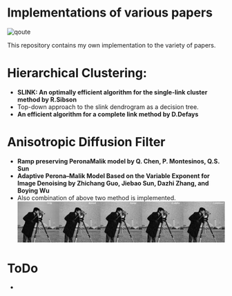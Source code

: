 # Implementations of various papers

![qoute](http://i.imgur.com/3IqMcnf.png)

This repository contains my own implementation to the variety of papers. 
# Hierarchical Clustering:
- **SLINK: An optimally efficient algorithm for the single-link cluster method by R.Sibson**
- Top-down approach to the slink dendrogram as a decision tree.
- **An efficient algorithm for a complete link method by D.Defays**

# Anisotropic Diffusion Filter
- **Ramp preserving PeronaMalik model by Q. Chen, P. Montesinos, Q.S. Sun**
- **Adaptive Perona–Malik Model Based on the Variable Exponent for Image Denoising by Zhichang Guo, Jiebao Sun, Dazhi Zhang, and Boying Wu**
- Also combination of above two method is implemented.
![diffFilter](anisotropicDiffusionFilters/allFilters.gif)


# ToDo
- 

